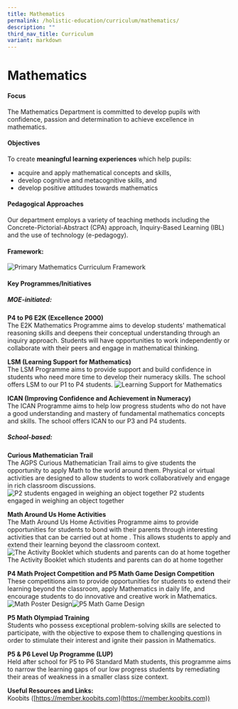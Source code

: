 ```yaml
---
title: Mathematics
permalink: /holistic-education/curriculum/mathematics/
description: ""
third_nav_title: Curriculum
variant: markdown
---
```

Mathematics
===========

#### Focus
The Mathematics Department is committed to develop pupils with confidence, passion and determination to achieve excellence in mathematics. 

#### Objectives

To create **meaningful learning experiences** which help pupils:

*   acquire and apply mathematical concepts and skills,
*   develop cognitive and metacognitive skills, and
*   develop positive attitudes towards mathematics

#### Pedagogical Approaches 

Our department employs a variety of teaching methods including the Concrete-Pictorial-Abstract (CPA) approach, Inquiry-Based Learning (IBL) and the use of technology (e-pedagogy).  
#### Framework:
![Primary Mathematics Curriculum Framework](/images/Curriculum/Mathematics/Primary_Mathematics_Curriculum_Framework.jpg)
#### Key Programmes/Initiatives

##### MOE-initiated:  

**P4 to P6 E2K (Excellence 2000)** <br>
The E2K Mathematics Programme aims to develop students' mathematical reasoning skills and deepens their conceptual understanding through an inquiry approach. Students will have opportunities to work independently or collaborate with their peers and engage in mathematical thinking. 

**LSM (Learning Support for Mathematics)** <br>
The LSM Programme aims to provide support and build confidence in students who need more time to develop their numeracy skills. The school offers LSM to our P1 to P4 students. ![Learning Support for Mathematics](/images/Curriculum/Mathematics/LSM.jpg)

**ICAN (Improving Confidence and Achievement in Numeracy)** <br>
The ICAN Programme aims to help low progress students who do not have a good understanding and mastery of fundamental mathematics concepts and skills. The school offers ICAN to our P3 and P4 students. 

##### School-based:

**Curious Mathematician Trail**  <br>
The AGPS Curious Mathematician Trail aims to give students the opportunity to apply Math to the world around them. Physical or virtual activities are designed to allow students to work collaboratively and engage in rich classroom discussions. 
![P2 students engaged in weighing an object together](/images/Curriculum/Mathematics/Curious_Mathematician_Trail.jpg)
P2 students engaged in weighing an object together

**Math Around Us Home Activities** <br>
The Math Around Us Home Activities Programme aims to provide opportunities for students to bond with their parents through interesting activities that can be carried out at home . This allows students to apply and extend their learning beyond the classroom context.
![The Activity Booklet which students and parents can do at home together](/images/Curriculum/Mathematics/Math_Around_Us.jpg)The Activity Booklet which students and parents can do at home together


**P4 Math Project Competition and P5 Math Game Design Competition**<br>
These competitions aim to provide opportunities for students to extend their learning beyond the classroom, apply Mathematics in daily life, and encourage students to do innovative and creative work in Mathematics. ![Math Poster Design](/images/Curriculum/Mathematics/P4_Math_Poster_Design.jpg)![P5 Math Game Design](/images/Curriculum/Mathematics/P5_Math_Game_Design.jpg)

**P5 Math Olympiad Training** <br>
Students who possess exceptional problem-solving skills are selected to participate, with the objective to expose them to challenging questions in order to stimulate their interest and ignite their passion in Mathematics. 

**P5 &amp; P6 Level Up Programme (LUP)**
<br>
Held after school for P5 to P6 Standard Math students, this programme aims to narrow the learning gaps of our low progress students by remediating their areas of weakness in a smaller class size context.

**Useful Resources and Links:**<br>
Koobits ([https://member.koobits.com](https://member.koobits.com))